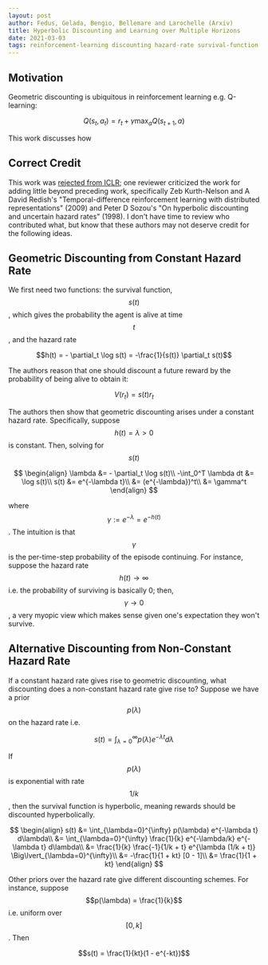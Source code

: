 ```yaml
---
layout: post
author: Fedus, Gelada, Bengio, Bellemare and Larochelle (Arxiv)
title: Hyperbolic Discounting and Learning over Multiple Horizons
date: 2021-03-03
tags: reinforcement-learning discounting hazard-rate survival-function
---
```


## Motivation

Geometric discounting is ubiquitous in reinforcement learning e.g. Q-learning:

$$ Q(s_t, a_t) = r_t + \gamma \max_a Q(s_{t+1}, a)$$

This work discusses how 

## Correct Credit

This work was [rejected from ICLR](https://openreview.net/forum?id=rkezdaEtvH);
one reviewer criticized the work for adding little beyond preceding work, specifically
Zeb Kurth-Nelson and A David Redish's "Temporal-difference reinforcement learning with
distributed representations" (2009) and Peter D Sozou's 
"On hyperbolic discounting and uncertain hazard rates" (1998). I don't have time to review
who contributed what, but know that these authors may not deserve credit for the following
ideas.

## Geometric Discounting from Constant Hazard Rate

We first need two functions: the survival function, $$s(t)$$, which gives the probability
the agent is alive at time $$t$$, and the hazard rate

$$h(t) = - \partial_t \log s(t) = -\frac{1}{s(t)} \partial_t s(t)$$

The authors reason that one should discount a future reward by the probability of being alive
to obtain it:

$$V(r_t) = s(t) r_t $$

The authors then show that geometric discounting arises under a constant
hazard rate. Specifically, suppose $$h(t) = \lambda > 0$$ is constant. Then, solving for $$s(t)$$

$$
\begin{align}
\lambda &= - \partial_t \log s(t)\\
-\int_0^T \lambda dt &= \log s(t)\\
s(t) &= e^{-\lambda t}\\
&= (e^{-\lambda})^t\\
&= \gamma^t
\end{align}
$$

where $$\gamma := e^{-\lambda} = e^{-h(t)}$$. The intuition is that $$\gamma$$ is the per-time-step
probability of the episode continuing. For instance, suppose the hazard rate $$h(t) \rightarrow \infty$$
i.e. the probability of surviving is basically 0; then, $$\gamma \rightarrow 0$$, a very myopic view
which makes sense given one's expectation they won't survive.

## Alternative Discounting from Non-Constant Hazard Rate

If a constant hazard rate gives rise to geometric discounting, what discounting does a non-constant
hazard rate give rise to? Suppose we have a prior $$p(\lambda)$$ on the hazard rate i.e.

$$s(t) = \int_{\lambda=0}^{\infty} p(\lambda) e^{-\lambda t} d\lambda$$

If $$p(\lambda)$$ is exponential with rate $$1/k$$, then the survival function is hyperbolic, meaning
rewards should be discounted hyperbolically.

$$
\begin{align}
s(t) &= \int_{\lambda=0}^{\infty} p(\lambda) e^{-\lambda t} d\lambda\\
&= \int_{\lambda=0}^{\infty} \frac{1}{k} e^{-\lambda/k} e^{-\lambda t} d\lambda\\
&= \frac{1}{k} \frac{-1}{1/k + t} e^{\lambda (1/k + t)} \Big\lvert_{\lambda=0}^{\infty}\\
&= -\frac{1}{1 + kt} [0 - 1]\\
&= \frac{1}{1 + kt}
\end{align}
$$

Other priors over the hazard rate give different discounting schemes. For instance, suppose
$$p(\lambda) = \frac{1}{k}$$ i.e. uniform over $$[0, k]$$. Then 

$$s(t) = \frac{1}{kt}(1 - e^{-kt})$$